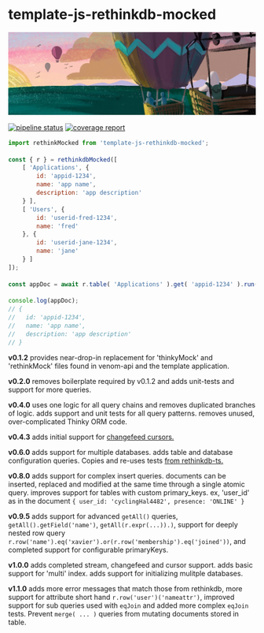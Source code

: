 # template-js-rethinkdb-mocked

![rethinkdb](rethinkdb-1500x500.jpg)

[![pipeline status](https://code.venom360.com/platform/template-js-rethinkdb-mocked/badges/master/pipeline.svg)](https://code.venom360.com/platform/template-js-rethinkdb-mocked/commits/master)
[![coverage report](https://code.venom360.com/platform/template-js-rethinkdb-mocked/badges/master/coverage.svg)](https://code.venom360.com/platform/template-js-rethinkdb-mocked/commits/master)

```javascript
import rethinkMocked from 'template-js-rethinkdb-mocked';

const { r } = rethinkdbMocked([
    [ 'Applications', {
        id: 'appid-1234',
        name: 'app name',
        description: 'app description'
    } ],
    [ 'Users', {
        id: 'userid-fred-1234',
        name: 'fred'
    }, {
        id: 'userid-jane-1234',
        name: 'jane'
    } ]
]);

const appDoc = await r.table( 'Applications' ).get( 'appid-1234' ).run();

console.log(appDoc);
// {
//   id: 'appid-1234',
//   name: 'app name',
//   description: 'app description'
// }
```

**v0.1.2** provides near-drop-in replacement for 'thinkyMock' and 'rethinkMock' files found in venom-api and the template application.

**v0.2.0** removes boilerplate required by v0.1.2 and adds unit-tests and support for more queries.

**v0.4.0** uses one logic for all query chains and removes duplicated branches of logic. adds support and unit tests for all query patterns. removes unused, over-complicated Thinky ORM code.

**v0.4.3** adds initial support for [changefeed cursors.][1]

**v0.6.0** adds support for multiple databases. adds table and database configuration queries. Copies and re-uses tests [from rethinkdb-ts.][2]

**v0.8.0** adds support for complex insert queries. documents can be inserted, replaced and modified at the same time through a single atomic query. improves support for tables with custom primary_keys. ex, 'user_id' as in the document `{ user_id: 'cyclingHal4482', presence: 'ONLINE' }`
 
**v0.9.5** adds support for advanced `getAll()` queries, `getAll().getField('name')`, `getAll(r.expr(...)).)`, support for deeply nested row query `r.row('name').eq('xavier').or(r.row('membership').eq('joined'))`, and completed support for configurable primaryKeys.

**v1.0.0** adds completed stream, changefeed and cursor support. adds basic support for 'multi' index. adds support for initializing mulitple databases.

**v1.1.0** adds more error messages that match those from rethinkdb, more support for attribute short hand `r.row('user')('nameattr')`, improved support for sub queries used with `eqJoin` and added more complex `eqJoin` tests. Prevent `merge( ... )` queries from mutating documents stored in table.


[0]: ./spec/template-js-rethinkdb-mocked-thinky.spec.js
[1]: https://rethinkdb.com/docs/changefeeds/javascript/
[2]: https://github.com/rethinkdb/rethinkdb-ts/blob/main/test/manipulating-tables.ts
